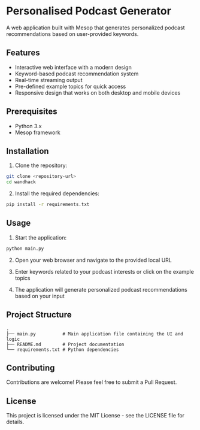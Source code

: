 # Personalised Podcast Generator

A web application built with Mesop that generates personalized podcast recommendations based on user-provided keywords.

## Features

- Interactive web interface with a modern design
- Keyword-based podcast recommendation system
- Real-time streaming output
- Pre-defined example topics for quick access
- Responsive design that works on both desktop and mobile devices

## Prerequisites

- Python 3.x
- Mesop framework

## Installation

1. Clone the repository:
```bash
git clone <repository-url>
cd wandhack
```

2. Install the required dependencies:
```bash
pip install -r requirements.txt
```

## Usage

1. Start the application:
```bash
python main.py
```

2. Open your web browser and navigate to the provided local URL

3. Enter keywords related to your podcast interests or click on the example topics

4. The application will generate personalized podcast recommendations based on your input

## Project Structure

```
.
├── main.py          # Main application file containing the UI and logic
├── README.md        # Project documentation
└── requirements.txt # Python dependencies
```

## Contributing

Contributions are welcome! Please feel free to submit a Pull Request.

## License

This project is licensed under the MIT License - see the LICENSE file for details.